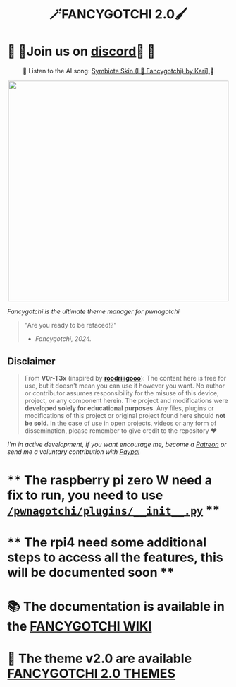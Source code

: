 # <p align="center">🪄FANCYGOTCHI 2.0🖌️</p>

# 🎉 🚀Join us on [discord](https://discord.gg/78dGjukKU9)🚀 🎉

<p align="center"> 
🎵 Listen to the AI song: <a href="https://www.youtube.com/watch?v=vYnJTlbz79U" target="_blank">Symbiote Skin (I 💜 Fancygotchi) by Kari] </a> 🎵  
</p>  

<p align="center">
<img src='https://github.com/V0r-T3x/fancygotchi/blob/main/.assets/fancygotchi2.0.png' width='500px'></img>
</p>

*Fancygotchi is the ultimate theme manager for pwnagotchi*

> "Are you ready to be refaced!?"  
> - *Fancygotchi, 2024.*

## Disclaimer
> From **V0r-T3x** (inspired by [**roodriiigooo**](https://github.com/roodriiigooo)): The content here is free for use, but it doesn't mean you can use it however you want. No author or contributor assumes responsibility for the misuse of this device, project, or any component herein. The project and modifications were **developed solely for educational purposes**.
> Any files, plugins or modifications of this project or original project found here should **not be sold**. In the case of use in open projects, videos or any form of dissemination, please remember to give credit to the repository ♥  

*I'm in active development, if you want encourage me, become a [Patreon](https://patreon.com/v0rt3x_workshop) or send me a voluntary contribution with [Paypal](https://www.paypal.com/paypalme/v0r73x?country.x=CA&locale.x=en_US)*  

# ** The raspberry pi zero W need a fix to run, you need to use [`/pwnagotchi/plugins/__init__.py`](https://github.com/Sniffleupagus/pwnagotchi-snflpgs/blob/snflpgs/pwnagotchi/plugins/__init__.py) **
# ** The rpi4 need some additional steps to access all the features, this will be documented soon **

# :books: The documentation is available in the [FANCYGOTCHI WIKI](https://github.com/V0r-T3x/fancygotchi/wiki)
# :art: The theme v2.0 are available [FANCYGOTCHI 2.0 THEMES](https://github.com/V0r-T3x/Fancygotchi_themes/tree/main/fancygotchi_2.0)

